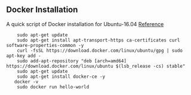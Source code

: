  ## Docker Installation
 
 A quick script of Docker installation for Ubuntu-16.04 [Reference](https://docs.docker.com/install/linux/docker-ce/ubuntu/)
 
 ```
    sudo apt-get update
    sudo apt-get install apt-transport-https ca-certificates curl software-properties-common -y
    curl -fsSL https://download.docker.com/linux/ubuntu/gpg | sudo apt-key add -
    sudo add-apt-repository "deb [arch=amd64] https://download.docker.com/linux/ubuntu $(lsb_release -cs) stable"
    sudo apt-get update
    sudo apt-get install docker-ce -y
    docker -v
    sudo docker run hello-world
    
```
